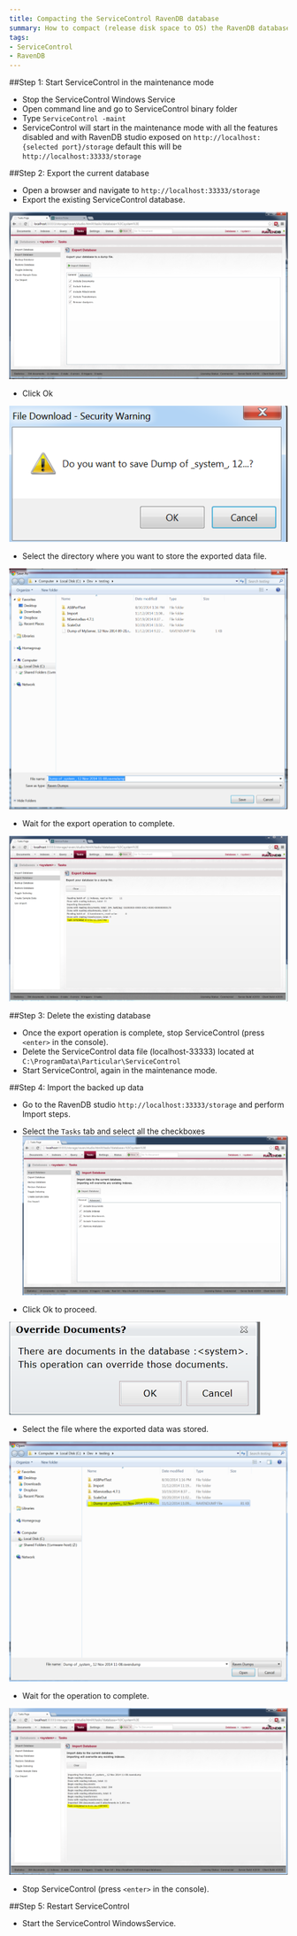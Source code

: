 ```yaml
---
title: Compacting the ServiceControl RavenDB database
summary: How to compact (release disk space to OS) the RavenDB database backing the ServiceControl
tags:
- ServiceControl
- RavenDB
---
```


##Step 1: Start ServiceControl in the maintenance mode
- Stop the ServiceControl Windows Service
- Open command line and go to ServiceControl binary folder
- Type `ServiceControl -maint`
- ServiceControl will start in the maintenance mode with all the features disabled and with RavenDB studio exposed on `http://localhost:{selected port}/storage` default this will be `http://localhost:33333/storage`

##Step 2: Export the current database
- Open a browser and navigate to `http://localhost:33333/storage`
- Export the existing ServiceControl database. 

![](ExportDatabase-Step1.PNG)

- Click Ok

![](ExportDatabase-Step2.PNG)

- Select the directory where you want to store the exported data file.

![](ExportDatabase-Step3.PNG)

- Wait for the export operation to complete.

![](ExportDatabase-Step4.PNG)

##Step 3: Delete the existing database

- Once the export operation is complete, stop ServiceControl (press `<enter>` in the console).
- Delete the ServiceControl data file (localhost-33333) located at `C:\ProgramData\Particular\ServiceControl`
- Start ServiceControl, again in the maintenance mode.

##Step 4: Import the backed up data
- Go to the RavenDB studio `http://localhost:33333/storage` and perform Import steps.
- Select the `Tasks` tab and select all the checkboxes
![](ImportDatabase-Step1.PNG)

- Click Ok to proceed.

![](ImportDatabase-Step2.PNG)

- Select the file where the exported data was stored.

![](ImportDatabase-Step3.PNG)

- Wait for the operation to complete.

![](ImportDatabase-Step4.PNG)

- Stop ServiceControl (press `<enter>` in the console).

##Step 5: Restart ServiceControl

- Start the ServiceControl WindowsService.
